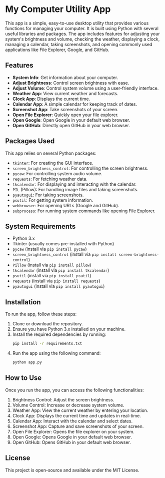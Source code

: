 # My Computer Utility App

This app is a simple, easy-to-use desktop utility that provides various functions for managing your computer. It is built using Python with several useful libraries and packages. The app includes features for adjusting your system's brightness and volume, checking the weather, displaying a clock, managing a calendar, taking screenshots, and opening commonly used applications like File Explorer, Google, and GitHub.

## Features

- **System Info**: Get information about your computer.
- **Adjust Brightness**: Control screen brightness with ease.
- **Adjust Volume**: Control system volume using a user-friendly interface.
- **Weather App**: View current weather and forecasts.
- **Clock App**: Displays the current time.
- **Calendar App**: A simple calendar for keeping track of dates.
- **Screenshot App**: Take screenshots of your screen.
- **Open File Explorer**: Quickly open your file explorer.
- **Open Google**: Open Google in your default web browser.
- **Open GitHub**: Directly open GitHub in your web browser.

## Packages Used

This app relies on several Python packages:

- `tkinter`: For creating the GUI interface.
- `screen_brightness_control`: For controlling the screen brightness.
- `pycaw`: For controlling system audio volume.
- `requests`: For fetching weather data.
- `tkcalendar`: For displaying and interacting with the calendar.
- `PIL` (Pillow): For handling image files and taking screenshots.
- `pyautogui`: For taking screenshots.
- `psutil`: For getting system information.
- `webbrowser`: For opening URLs (Google and GitHub).
- `subprocess`: For running system commands like opening File Explorer.

## System Requirements

- Python 3.x
- Tkinter (usually comes pre-installed with Python)
- `pycaw` (install via `pip install pycaw`)
- `screen_brightness_control` (install via `pip install screen-brightness-control`)
- `Pillow` (install via `pip install pillow`)
- `tkcalendar` (install via `pip install tkcalendar`)
- `psutil` (install via `pip install psutil`)
- `requests` (install via `pip install requests`)
- `pyautogui` (install via `pip install pyautogui`)

## Installation

To run the app, follow these steps:

1. Clone or download the repository.
2. Ensure you have Python 3.x installed on your machine.
3. Install the required dependencies by running:
   ```bash
   pip install -r requirements.txt

4. Run the app using the following command:
   ```bash
   python app.py
   ```

## How to Use

Once you run the app, you can access the following functionalities:

1. Brightness Control: Adjust the screen brightness.
2. Volume Control: Increase or decrease system volume.
3. Weather App: View the current weather by entering your location.
4. Clock App: Displays the current time and updates in real-time.
5. Calendar App: Interact with the calendar and select dates.
6. Screenshot App: Capture and save screenshots of your screen.
7. Open File Explorer: Opens the file explorer on your system.
8. Open Google: Opens Google in your default web browser.
9. Open GitHub: Opens GitHub in your default web browser.

## License
This project is open-source and available under the MIT License.
